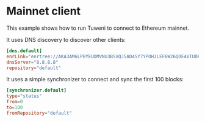 <!--
Licensed to the Apache Software Foundation (ASF) under one or more
contributor license agreements.  See the NOTICE file distributed with
this work for additional information regarding copyright ownership.
The ASF licenses this file to You under the Apache License, Version 2.0
(the "License"); you may not use this file except in compliance with
the License.  You may obtain a copy of the License at

     http://www.apache.org/licenses/LICENSE-2.0

Unless required by applicable law or agreed to in writing, software
distributed under the License is distributed on an "AS IS" BASIS,
WITHOUT WARRANTIES OR CONDITIONS OF ANY KIND, either express or implied.
See the License for the specific language governing permissions and
limitations under the License.
-->
# Mainnet client

This example shows how to run Tuweni to connect to Ethereum mainnet.

It uses DNS discovery to discover other clients:
```toml
[dns.default]
enrLink="enrtree://AKA3AM6LPBYEUDMVNU3BSVQJ5AD45Y7YPOHJLEF6W26QOE4VTUDPE@all.mainnet.ethdisco.net"
dnsServer="8.8.8.8"
repository="default"
```

It uses a simple synchronizer to connect and sync the first 100 blocks:

```toml
[synchronizer.default]
type="status"
from=0
to=100
fromRepository="default"
```